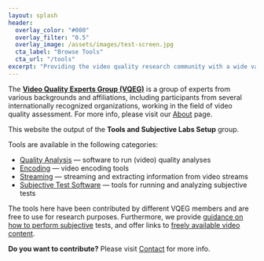 ```yaml
---
layout: splash
header:
  overlay_color: "#000"
  overlay_filter: "0.5"
  overlay_image: /assets/images/test-screen.jpg
  cta_label: "Browse Tools"
  cta_url: "/tools"
excerpt: "Providing the video quality research community with a wide variety of **software tools and guidance** in order to facilitate research."
---
```


The [**Video Quality Experts Group (VQEG)**](https://www.its.bldrdoc.gov/vqeg/vqeg-home.aspx) is a group of experts from various backgrounds and affiliations, including participants from several internationally recognized organizations, working in the field of video quality assessment. For more info, please visit our [About](about) page.

This website the output of the **Tools and Subjective Labs Setup** group.

Tools are available in the following categories:

- [Quality Analysis](tools/#quality-analysis) — software to run (video) quality analyses
- [Encoding](tools/#encoding) — video encoding tools
- [Streaming](tools/#streaming) — streaming and extracting information from video streams
- [Subjective Test Software](tools/#subjective-test-software) — tools for running and analyzing subjective tests

The tools here have been contributed by different VQEG members and are free to use for research purposes. Furthermore, we provide [guidance on how to perform subjective](guides) tests, and offer links to [freely available video content](video-databases).

 **Do you want to contribute?** Please visit [Contact](contact) for more info.
